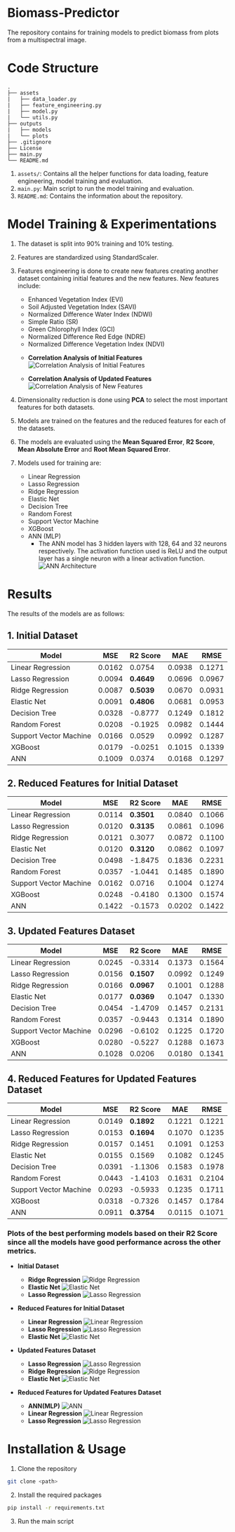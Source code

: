 # Biomass-Predictor

The repository contains for training models to predict biomass from plots from a multispectral image. 

# Code Structure
```
.
├── assets
|   ├── data_loader.py
|   ├── feature_engineering.py
|   ├── model.py
|   └── utils.py
├── outputs
|   ├── models
|   └── plots
├── .gitignore
├── License
├── main.py
└── README.md
```
1. `assets/`: Contains all the helper functions for data loading, feature engineering, model training and evaluation.
2. `main.py`: Main script to run the model training and evaluation.
3. `README.md`: Contains the information about the repository.

# Model Training & Experimentations

1. The dataset is split into 90% training and 10% testing.

2. Features are standardized using StandardScaler.

3. Features engineering is done to create new features creating another dataset containing initial features and the new features. New features include:
    -  Enhanced Vegetation Index (EVI)
    -  Soil Adjusted Vegetation Index (SAVI)
    -  Normalized Difference Water Index (NDWI)
    -  Simple Ratio (SR)
    -  Green Chlorophyll Index (GCI)
    -  Normalized Difference Red Edge (NDRE)
    -  Normalized Difference Vegetation Index (NDVI)

    <!-- correlation analysis on initial features and feature engineered features -->
    - **Correlation Analysis of Initial Features**
    ![Correlation Analysis of Initial Features](outputs/plots/correlation_analysis_initial_features.png)

    - **Correlation Analysis of Updated Features**
    ![Correlation Analysis of New Features](outputs/plots/correlation_analysis_updated_features.png)


4. Dimensionality reduction is done using **PCA** to select the most important features for both datasets.

3. Models are trained on the features and the reduced features for each of the datasets.

4. The models are evaluated using the **Mean Squared Error**, **R2 Score**, **Mean Absolute Error** and **Root Mean Squared Error**.

5. Models used for training are:
    - Linear Regression
    - Lasso Regression
    - Ridge Regression
    - Elastic Net
    - Decision Tree
    - Random Forest
    - Support Vector Machine
    - XGBoost
    - ANN (MLP)
        - The ANN model has 3 hidden layers with 128, 64 and 32 neurons respectively. The activation function used is ReLU and the output layer has a single neuron with a linear activation function.
        ![ANN Architecture](outputs/plots/model.png)

# Results

The results of the models are as follows:

## 1. Initial Dataset

| Model                   | MSE    | R2 Score | MAE    | RMSE   |
|-------------------------|--------|----------|--------|--------|
| Linear Regression       | 0.0162 | 0.0754   | 0.0938 | 0.1271 |
| Lasso Regression        | 0.0094 | **0.4649**   | 0.0696 | 0.0967 |
| Ridge Regression        | 0.0087 | **0.5039**   | 0.0670 | 0.0931 |
| Elastic Net             | 0.0091 | **0.4806**   | 0.0681 | 0.0953 |
| Decision Tree           | 0.0328 | -0.8777   | 0.1249 | 0.1812 |
| Random Forest           |  0.0208 | -0.1925  | 0.0982 | 0.1444 |
| Support Vector Machine  | 0.0166 | 0.0529   | 0.0992 | 0.1287 |
| XGBoost                 | 0.0179 | -0.0251   | 0.1015 | 0.1339 |
| ANN                     | 0.1009 | 0.0374   | 0.0168 | 0.1297 |


## 2. Reduced Features for Initial Dataset

| Model                   | MSE    | R2 Score | MAE    | RMSE   |
|-------------------------|--------|----------|--------|--------|
| Linear Regression       | 0.0114 | **0.3501**   | 0.0840 | 0.1066 |
| Lasso Regression        | 0.0120 | **0.3135**   | 0.0861 | 0.1096|
| Ridge Regression        | 0.0121 | 0.3077   | 0.0872 | 0.1100 |
| Elastic Net             | 0.0120 | **0.3120**   | 0.0862 | 0.1097 |
| Decision Tree           | 0.0498 | -1.8475   | 0.1836 | 0.2231 |
| Random Forest           | 0.0357 | -1.0441   | 0.1485 | 0.1890 |
| Support Vector Machine  | 0.0162 | 0.0716   | 0.1004 | 0.1274 |
| XGBoost                 | 0.0248 | -0.4180   | 0.1300 | 0.1574 |
| ANN                     | 0.1422 | -0.1573  | 0.0202 | 0.1422 |


## 3. Updated Features Dataset

| Model                   | MSE    | R2 Score | MAE    | RMSE   |
|-------------------------|--------|----------|--------|--------|
| Linear Regression       |  0.0245 | -0.3314   | 0.1373 |  0.1564 |
| Lasso Regression        | 0.0156 | **0.1507**   | 0.0992 |  0.1249 |
| Ridge Regression        | 0.0166 | **0.0967**  | 0.1001 |  0.1288 |
| Elastic Net             |  0.0177 | **0.0369**  | 0.1047 | 0.1330 |
| Decision Tree           | 0.0454 | -1.4709   | 0.1457 | 0.2131 |
| Random Forest           | 0.0357 | -0.9443   | 0.1314 | 0.1890 |
| Support Vector Machine  |  0.0296 | -0.6102   | 0.1225 | 0.1720 |
| XGBoost                 |  0.0280 | -0.5227   | 0.1288 |  0.1673 |
| ANN                     | 0.1028 | 0.0206   | 0.0180 | 0.1341 |


## 4. Reduced Features for Updated Features Dataset

| Model                   | MSE    | R2 Score | MAE    | RMSE   |
|-------------------------|--------|----------|--------|--------|
| Linear Regression       | 0.0149 | **0.1892**   | 0.1221 | 0.1221 |
| Lasso Regression        | 0.0153 | **0.1694**   | 0.1070 | 0.1235 |
| Ridge Regression        | 0.0157 | 0.1451   | 0.1091 | 0.1253 |
| Elastic Net             | 0.0155 | 0.1569   | 0.1082 | 0.1245 |
| Decision Tree           | 0.0391 | -1.1306   | 0.1583 | 0.1978 |
| Random Forest           | 0.0443 | -1.4103  | 0.1631 | 0.2104 |
| Support Vector Machine  | 0.0293 | -0.5933   | 0.1235 |  0.1711 |
| XGBoost                 | 0.0318 | -0.7326   | 0.1457 |  0.1784 |
| ANN                     | 0.0911 | **0.3754**   | 0.0115 | 0.1071 |



### Plots of the best performing models based on their R2 Score since all the models have good performance across the other metrics.

- **Initial Dataset**
    - **Ridge Regression**
    ![Ridge Regression](outputs/plots/ridge_initial_features.png)
    - **Elastic Net**
    ![Elastic Net](outputs/plots/elastic_initial_features.png)
    - **Lasso Regression**
    ![Lasso Regression](outputs/plots/lasso_initial_features.png)

- **Reduced Features for Initial Dataset**
    - **Linear Regression**
    ![Linear Regression](outputs/plots/linear_pca_initial_features.png)
    - **Lasso Regression**
    ![Lasso Regression](outputs/plots/lasso_pca_initial_features.png)
    - **Elastic Net**
    ![Elastic Net](outputs/plots/elastic_pca_initial_features.png)

- **Updated Features Dataset**
    - **Lasso Regression**
    ![Lasso Regression](outputs/plots/lasso_new_features.png)
    - **Ridge Regression**
    ![Ridge Regression](outputs/plots/ridge_new_features.png)
    - **Elastic Net**
    ![Elastic Net](outputs/plots/elastic_new_features.png)

- **Reduced Features for Updated Features Dataset**
    - **ANN(MLP)**
    ![ANN](outputs/plots/ann_pca_new_features.png)
    - **Linear Regression**
    ![Linear Regression](outputs/plots/linear_pca_new_features.png)
    - **Lasso Regression**
    ![Lasso Regression](outputs/plots/lasso_pca_new_features.png)

# Installation & Usage
1. Clone the repository
```bash
git clone <path>
```
2. Install the required packages
```bash
pip install -r requirements.txt
```
3. Run the main script

